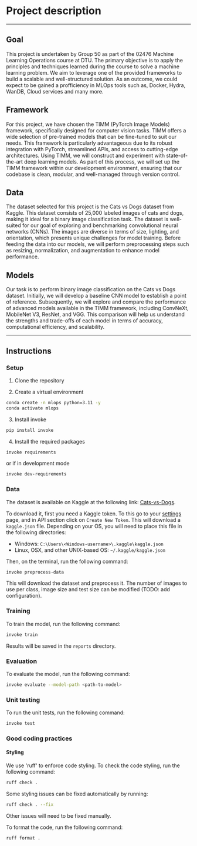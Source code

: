 # Project description

---

## Goal

This project is undertaken by Group 50 as part of the 02476 Machine Learning Operations course at DTU. The primary objective is to apply the principles and techniques learned during the course to solve a machine learning problem. We aim to leverage one of the provided frameworks to build a scalable and well-structured solution. As an outcome, we could expect to be gained a profficiency in MLOps tools such as, Docker, Hydra, WanDB, Cloud services and many more.

## Framework

For this project, we have chosen the TIMM (PyTorch Image Models) framework, specifically designed for computer vision tasks. TIMM offers a wide selection of pre-trained models that can be fine-tuned to suit our needs. This framework is particularly advantageous due to its robust integration with PyTorch, streamlined APIs, and access to cutting-edge architectures. Using TIMM, we will construct and experiment with state-of-the-art deep learning models. As part of this process, we will set up the TIMM framework within our development environment, ensuring that our codebase is clean, modular, and well-managed through version control.

## Data

The dataset selected for this project is the Cats vs Dogs dataset from Kaggle. This dataset consists of 25,000 labeled images of cats and dogs, making it ideal for a binary image classification task. The dataset is well-suited for our goal of exploring and benchmarking convolutional neural networks (CNNs). The images are diverse in terms of size, lighting, and orientation, which presents unique challenges for model training. Before feeding the data into our models, we will perform preprocessing steps such as resizing, normalization, and augmentation to enhance model performance.

## Models

Our task is to perform binary image classification on the Cats vs Dogs dataset. Initially, we will develop a baseline CNN model to establish a point of reference. Subsequently, we will explore and compare the performance of advanced models available in the TIMM framework, including ConvNeXt, MobileNet V3, ResNet, and VGG. This comparison will help us understand the strengths and trade-offs of each model in terms of accuracy, computational efficiency, and scalability.

---

## Instructions

### Setup

1. Clone the repository

2. Create a virtual environment

```bash
conda create -n mlops python=3.11 -y
conda activate mlops
```

3. Install invoke

```bash
pip install invoke
```

4. Install the required packages

```bash
invoke requirements
```

or if in development mode

```bash
invoke dev-requirements
```

### Data

The dataset is available on Kaggle at the following link: [Cats-vs-Dogs](https://www.kaggle.com/datasets/shaunthesheep/microsoft-catsvsdogs-dataset).

To download it, first you need a Kaggle token. To this go to your [settings](https://www.kaggle.com/settings) page, and in API section click on `Create New Token`. This will download a `kaggle.json` file.
Depending on your OS, you will need to place this file in the following directories:

- Windows: `C:\Users\<Windows-username>\.kaggle\kaggle.json`
- Linux, OSX, and other UNIX-based OS: `~/.kaggle/kaggle.json`

Then, on the terminal, run the following command:

```bash
invoke preprocess-data
```

This will download the dataset and preprocess it. The number of images to use per class, image size and test size can be modified (TODO: add configuration).

### Training

To train the model, run the following command:

```bash
invoke train
```

Results will be saved in the `reports` directory.

### Evaluation

To evaluate the model, run the following command:

```bash
invoke evaluate --model-path <path-to-model>
```

### Unit testing

To run the unit tests, run the following command:

```bash
invoke test
```

### Good coding practices

#### Styling

We use 'ruff' to enforce code styling. To check the code styling, run the following command:

```bash
ruff check .
```

Some styling issues can be fixed automatically by running:

```bash
ruff check . --fix
```

Other issues will need to be fixed manually.

To format the code, run the following command:

```bash
ruff format .
```
